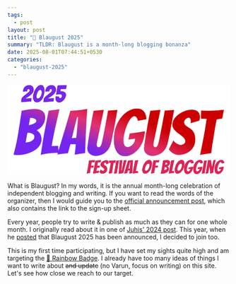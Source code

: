 ```yaml
---
tags:
  - post
layout: post
title: "📜 Blaugust 2025"
summary: "TLDR: Blaugust is a month-long blogging bonanza"
date: 2025-08-01T07:44:51+0530
categories:
  - "blaugust-2025"
---
```


![Blaugust 2025 banner](../assets/images/posts/blaugust-2025/blaugust2025-banner.webp)

What is Blaugust? In my words, it is the annual month-long celebration of independent blogging and writing. If you want to read the words of the organizer, then I would guide you to the [official announcement post](https://nerdgirlthoughts.game.blog/2025/07/10/blaugust-2025-is-coming/), which also contains the link to the sign-up sheet.

Every year, people try to write & publish as much as they can for one whole month. I originally read about it in one of [Juhis' 2024 post](https://hamatti.org/posts/blaugust-2024-batteries-included/). This year, when he [posted](https://hamatti.org/posts/blaugust-2025-starts-august-1st/) that Blaugust 2025 has been announced, I decided to join too.

This is my first time participating, but I have set my sights quite high and am targeting the [🌈 Rainbow Badge](https://nerdgirlthoughts.game.blog/2025/07/10/blaugust-2025-is-coming/#:~:text=Rainbow%20Diamond%20Award). I already have too many ideas of things I want to write about ~~and update~~ (no Varun, focus on writing) on this site. Let's see how close we reach to our target.
